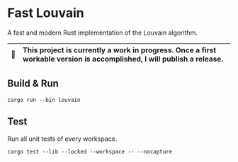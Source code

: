 # Fast Louvain
A fast and modern Rust implementation of the Louvain algorithm.

| :arrows_counterclockwise:   | This project is currently a work in progress. Once a first workable version is accomplished, I will publish a release. |
|---------------|:-------------------------|

## Build & Run
```
cargo run --bin louvain
```

## Test
Run all unit tests of every workspace.
```
cargo test --lib --locked --workspace -- --nocapture
```